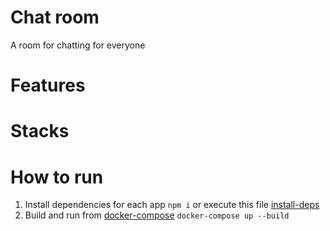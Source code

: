 # Chat room
A room for chatting for everyone

# Features

# Stacks

# How to run
1. Install dependencies for each app `npm i` or execute this file [install-deps](./ci/install-deps.sh)
2. Build and run from [docker-compose](./ci/docker-compose.yaml) `docker-compose up --build`
